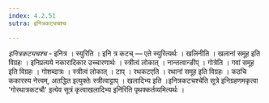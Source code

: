 ```yaml
---
index: 4.2.51
sutra: इनित्रकट्यचश्च

---
```

_इनित्रकट्यचश्च_ - इनित्र । स्युरिति । इनि त्र कटच् — एते स्युरित्यर्थः । खलिनीति । खलानां समूह इति विग्रहः । इनिप्रत्यये नकारादिकार उच्चारणार्थः । स्त्रीत्वं लोकात् । नान्तत्वान्ङीप् । गोत्रेति । गवां समूह इति विग्रहः । गोशब्दात्रः । स्त्रीत्वं लोकात् । टाप् । रथकटएति । रथानां समूह इति विग्रहः । कठचि ककारस्य नेत्त्वम्, अतद्धित इत्युक्तेः स्त्रीत्वाट्टाप् । खलादिभ्य इति ।इनित्रकटचश्चे॑ति सूत्रे इनिग्रहणमकृत्वा 'गोरथात्रकटचौ' इत्येव सूत्रं कृत्वाखलादिभ्य इनि॑रिति पृथक्कर्तव्यमित्यर्थः ।